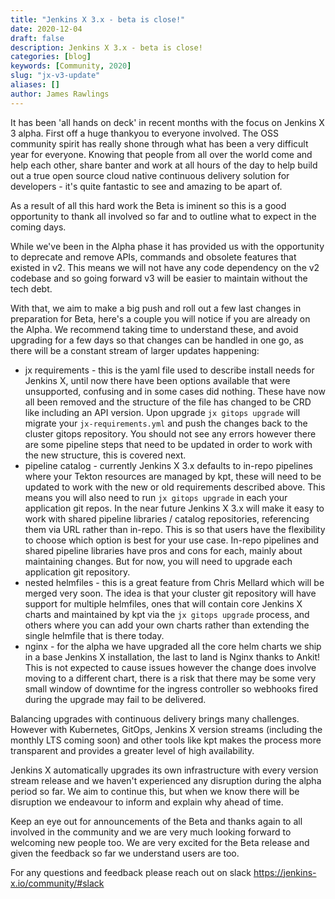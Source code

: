 ```yaml
---
title: "Jenkins X 3.x - beta is close!"
date: 2020-12-04
draft: false
description: Jenkins X 3.x - beta is close!
categories: [blog]
keywords: [Community, 2020]
slug: "jx-v3-update"
aliases: []
author: James Rawlings
---
```

 
It has been 'all hands on deck' in recent months with the focus on Jenkins X 3 alpha.  First off a huge thankyou to everyone involved.  The OSS community spirit has really shone through what has been a very difficult year for everyone.  Knowing that people from all over the world come and help each other, share banter and work at all hours of the day to help build out a true open source cloud native continuous delivery solution for developers - it's quite fantastic to see and amazing to be apart of.
 
As a result of all this hard work the Beta is iminent so this is a good opportunity to thank all involved so far and to outline what to expect in the coming days.
 
While we've been in the Alpha phase it has provided us with the opportunity to deprecate and remove APIs, commands and obsolete features that existed in v2.  This means we will not have any code dependency on the v2 codebase and so going forward v3 will be easier to maintain without the tech debt.
 
With that, we aim to make a big push and roll out a few last changes in preparation for Beta, here's a couple you will notice if you are already on the Alpha.  We recommend taking time to understand these, and avoid upgrading for a few days so that changes can be handled in one go, as there will be a constant stream of larger updates happening:
 
- jx requirements - this is the yaml file used to describe install needs for Jenkins X, until now there have been options available that were unsupported, confusing and in some cases did nothing.  These have now all been removed and the structure of the file has changed to be CRD like including an API version.  Upon upgrade `jx gitops upgrade` will migrate your `jx-requirements.yml` and push the changes back to the cluster gitops repository.  You should not see any errors however there are some pipeline steps that need to be updated in order to work with the new structure, this is covered next.
- pipeline catalog - currently Jenkins X 3.x defaults to in-repo pipelines where your Tekton resources are managed by kpt, these will need to be updated to work with the new or old requirements described above.  This means you will also need to run `jx gitops upgrade` in each your application git repos.  In the near future Jenkins X 3.x will make it easy to work with shared pipeline libraries / catalog repositories, referencing them via URL rather than in-repo.  This is so that users have the flexibility to choose which option is best for your use case.  In-repo pipelines and shared pipeline libraries have pros and cons for each, mainly about maintaining changes.  But for now, you will need to upgrade each application git repository.
- nested helmfiles - this is a great feature from Chris Mellard which will be merged very soon.  The idea is that your cluster git repository will have support for multiple helmfiles, ones that will contain core Jenkins X charts and maintained by kpt via the `jx gitops upgrade` process, and others where you can add your own charts rather than extending the single helmfile that is there today.
- nginx - for the alpha we have upgraded all the core helm charts we ship in a base Jenkins X installation, the last to land is Nginx thanks to Ankit!  This is not expected to cause issues however the change does involve moving to a different chart, there is a risk that there may be some very small window of downtime for the ingress controller so webhooks fired during the upgrade may fail to be delivered.
 
Balancing upgrades with continuous delivery brings many challenges.  However with Kubernetes, GitOps, Jenkins X version streams (including the monthly LTS coming soon) and other tools like kpt makes the process more transparent and provides a greater level of high availability. 
 
Jenkins X automatically upgrades its own infrastructure with every version stream release and we haven't experienced any disruption during the alpha period so far.  We aim to continue this, but when we know there will be disruption we endeavour to inform and explain why ahead of time.

Keep an eye out for announcements of the Beta and thanks again to all involved in the community and we are very much looking forward to welcoming new people too.  We are very excited for the Beta release and given the feedback so far we understand users are too.
 
For any questions and feedback please reach out on slack https://jenkins-x.io/community/#slack